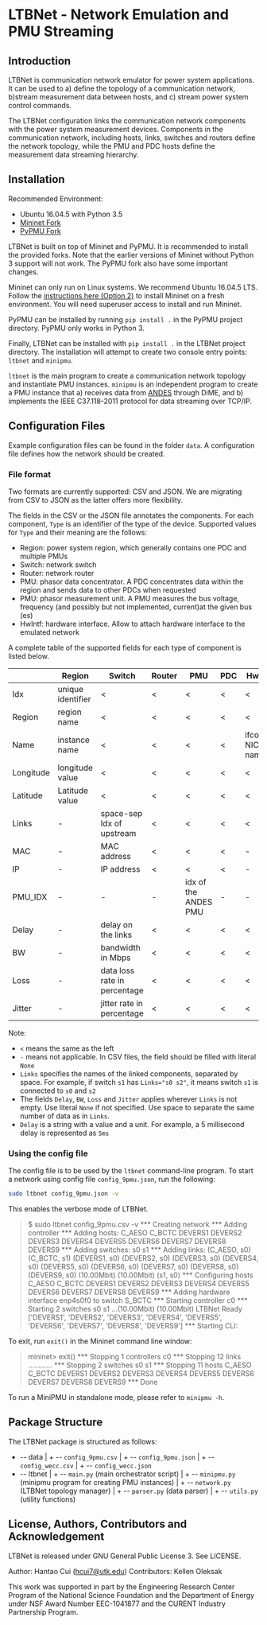 # LTBNet - Network Emulation and PMU Streaming

## Introduction

LTBNet is communication network emulator for power system applications. It 
can be used to a) define the topology of a communication network, b)stream 
measurement data between hosts, and c) stream power system control commands.

The LTBNet configuration links the communication network components with the 
power system measurement devices. Components in the communication network, 
including hosts, links, switches and routers define the network topology, 
while the PMU and PDC hosts define the measurement data streaming hierarchy.

## Installation

Recommended Environment:
  - Ubuntu 16.04.5 with Python 3.5
  - [Mininet Fork](https://github.com/cuihantao/mininet/tree/py3) 
  - [PyPMU Fork](https://github.com/cuihantao/pypmu)

LTBNet is built on top of Mininet and PyPMU. It is recommended to install the 
provided forks. Note that the earlier versions of Mininet without Python 3 
support will not work. The PyPMU fork also have some important changes.

Mininet can only run on Linux systems. We recommend Ubuntu 16.04.5 LTS. 
Follow the 
[instructions here (Option 2)](http://mininet.org/download/#option-2-native-installation-from-source)
to install Mininet on a fresh environment. You will need superuser access to 
install and run Mininet.

PyPMU can be installed by running `pip install .` in the PyPMU project 
directory. PyPMU only works in Python 3.

Finally, LTBNet can be installed with `pip install .` in the LTBNet project 
directory. The installation will attempt to create two console entry points: 
`ltbnet` and `minipmu`.

`ltbnet` is the main program to create a communication network topology and 
instantiate PMU instances. `minipmu` is an independent program to create a 
PMU instance that a) receives data from [ANDES](https://github.com/cuihantao/andes)
through DiME, and b) implements the IEEE C37.118-2011 protocol for data 
streaming over TCP/IP.

## Configuration Files
Example configuration files can be found in the folder `data`. A 
configuration file defines how the network should be created. 

### File format
Two formats are currently supported: CSV and JSON. We are migrating from CSV 
to JSON as the latter offers more flexibility. 

The fields in the CSV or the JSON file annotates the components. For each 
component, `Type` is an identifier of the type of the device. Supported 
values for `Type` and their meaning are the follows:

 - Region: power system region, which generally contains one PDC and 
 multiple PMUs
 - Switch: network switch
 - Router: network router
 - PMU: phasor data concentrator. A PDC concentrates data within the region 
 and sends data to other PDCs when requested
 - PMU: phasor measurement unit. A PMU measures the bus voltage, frequency 
 (and possibly but not implemented, current)at the given bus (es)
 - HwIntf: hardware interface. Allow to attach hardware interface to the 
 emulated network

A complete table of the supported fields for each type of component is listed 
below.

|           | Region            | Switch                       | Router | PMU                  | PDC | HwIntf            |
|-----------|-------------------|------------------------------|--------|----------------------|-----|-------------------|
| Idx       | unique identifier | <                            | <      | <                    | <   | <                 |
| Region    | region name       | <                            | <      | <                    | <   | <                 |
| Name      | instance name     | <                            | <      | <                    | <   | ifconfig NIC name |
| Longitude | longitude value   | <                            | <      | <                    | <   | <                 |
| Latitude  | Latitude value    | <                            | <      | <                    | <   | <                 |
| Links     | -                 | space-sep Idx of upstream    | <      | <                    | <   | <                 |
| MAC       | -                 | MAC address                  | <      | <                    | <   | -                 |
| IP        | -                 | IP address                   | <      | <                    | <   | -                 |
| PMU_IDX   | -                 | -                            | -      | idx of the ANDES PMU | -   | -                 |
| Delay     | -                 | delay on the links           | <      | <                    | <   | <                 |
| BW        | -                 | bandwidth in Mbps            | <      | <                    | <   | <                 |
| Loss      | -                 | data loss rate in percentage | <      | <                    | <   | <                 |
| Jitter    | -                 | jitter rate in percentage    | <      | <                    | <   | <                 |

Note:
 - `<` means the same as the left
 - `-` means not applicable. In CSV files, the field should be filled with 
 literal `None`
 - `Links` specifies the names of the linked components, separated by space. 
 For example, if switch `s1` has `Links="s0 s2"`, it means switch `s1` is 
 connected to `s0` and `s2`
 - The fields `Delay`, `BW`, `Loss` and `Jitter` applies wherever `Links` is 
 not empty. Use literal `None` if not specified. Use space to separate the 
 same number of data as in `Links`.
 - `Delay` is a string with a value and a unit. For example, a 5 millisecond 
 delay is represented as `5ms`  

### Using the config file
The config file is to be used by the `ltbnet` command-line program. To start 
a network using config file `config_9pmu.json`, run the following:

```bash
sudo ltbnet config_9pmu.json -v
```

This enables the verbose mode of LTBNet.

> $ sudo ltbnet config_9pmu.csv -v
> *** Creating network
> *** Adding controller
> *** Adding hosts:
> C_AESO C_BCTC DEVERS1 DEVERS2 DEVERS3 DEVERS4 DEVERS5 DEVERS6 DEVERS7 DEVERS8 DEVERS9 
> *** Adding switches:
> s0 s1 
> *** Adding links:
> (C_AESO, s0) (C_BCTC, s1) (DEVERS1, s0) (DEVERS2, s0) (DEVERS3, s0) (DEVERS4, s0) (DEVERS5, s0) (DEVERS6, s0) (DEVERS7, s0) (DEVERS8, s0) (DEVERS9, s0) (10.00Mbit) (10.00Mbit) (s1, s0) 
> *** Configuring hosts
> C_AESO C_BCTC DEVERS1 DEVERS2 DEVERS3 DEVERS4 DEVERS5 DEVERS6 DEVERS7 DEVERS8 DEVERS9 
> *** Adding hardware interface enp4s0f0 to switch S_BCTC 
> *** Starting controller
> c0 
> *** Starting 2 switches
> s0 s1 ...(10.00Mbit) (10.00Mbit) 
> LTBNet Ready
> ['DEVERS1', 'DEVERS2', 'DEVERS3', 'DEVERS4', 'DEVERS5', 'DEVERS6', 'DEVERS7', 'DEVERS8', 'DEVERS9']
> *** Starting CLI:

To exit, run `exit()` in the Mininet command line window:

> mininet> exit()
> *** Stopping 1 controllers
> c0 
> *** Stopping 12 links
> ............
> *** Stopping 2 switches
> s0 s1 
> *** Stopping 11 hosts
> C_AESO C_BCTC DEVERS1 DEVERS2 DEVERS3 DEVERS4 DEVERS5 DEVERS6 DEVERS7 DEVERS8 DEVERS9 
> *** Done

To run a MiniPMU in standalone mode, please refer to `minipmu -h`.

## Package Structure

The LTBNet package is structured as follows:

+ -- data
|   + -- `config_9pmu.csv`
|   + -- `config_9pmu.json`
|   + -- `config_wecc.csv`
|   + -- `config_wecc.json`
+ -- ltbnet
|   + -- `main.py` (main orchestrator script)
|   + -- `minipmu.py` (minipmu program for creating PMU instances)
|   + -- `network.py` (LTBNet topology manager)
|   + -- `parser.py` (data parser)
|   + -- `utils.py` (utility functions)

## License, Authors, Contributors and Acknowledgement
LTBNet is released under GNU General Public License 3. See LICENSE.

Author: Hantao Cui (hcui7@utk.edu)
Contributors: Kellen Oleksak

This work was supported in part by the Engineering Research Center Program of 
the National Science Foundation and the Department of Energy under NSF 
Award Number EEC-1041877 and the CURENT Industry Partnership Program.

